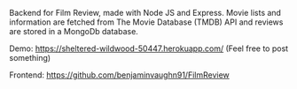Backend for Film Review, made with Node JS and Express.
Movie lists and information are fetched from The Movie Database (TMDB) API and reviews are stored in a MongoDb database.

Demo: https://sheltered-wildwood-50447.herokuapp.com/ (Feel free to post something)

Frontend: https://github.com/benjaminvaughn91/FilmReview
